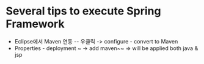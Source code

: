 # Several tips to execute Spring Framework

- Eclipse에서 Maven 연동 -- 우클릭 -> configure - convert to Maven
- Properties - deployment ~ -> add maven~~ => will be applied both java & jsp
